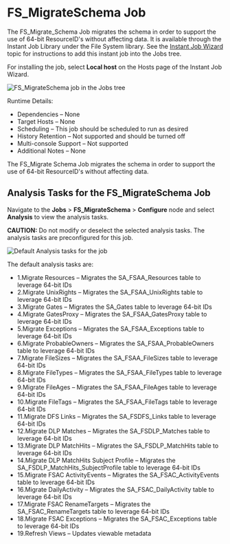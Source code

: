 # FS_MigrateSchema Job

The FS_Migrate_Schema Job migrates the schema in order to support the use of 64-bit ResourceID's
without affecting data. It is available through the Instant Job Library under the File System
library. See the
[Instant Job Wizard](/docs/accessanalyzer/11.6/accessanalyzer/admin/jobs/instantjobs/overview.md)
topic for instructions to add this instant job into the Jobs tree.

For installing the job, select **Local host** on the Hosts page of the Instant Job Wizard.

![FS_MigrateSchema job in the Jobs tree](/img/versioned_docs/accessanalyzer_11.6/accessanalyzer/admin/hostmanagement/jobstree.webp)

Runtime Details:

- Dependencies – None
- Target Hosts – None
- Scheduling – This job should be scheduled to run as desired
- History Retention – Not supported and should be turned off
- Multi-console Support – Not supported
- Additional Notes – None

The FS_Migrate Schema Job migrates the schema in order to support the use of 64-bit ResourceID's
without affecting data.

## Analysis Tasks for the FS_MigrateSchema Job

Navigate to the **Jobs** > **FS_MigrateSchema** > **Configure** node and select **Analysis** to view
the analysis tasks.

**CAUTION:** Do not modify or deselect the selected analysis tasks. The analysis tasks are
preconfigured for this job.

![Default Analysis tasks for the job](/img/versioned_docs/accessanalyzer_11.6/accessanalyzer/admin/jobs/instantjobs/analysistasks.webp)

The default analysis tasks are:

- 1.Migrate Resources – Migrates the SA_FSAA_Resources table to leverage 64-bit IDs
- 2.Migrate UnixRights – Migrates the SA_FSAA_UnixRights table to leverage 64-bit IDs
- 3.Migrate Gates – Migrates the SA_Gates table to leverage 64-bit IDs
- 4.Migrate GatesProxy – Migrates the SA_FSAA_GatesProxy table to leverage 64-bit IDs
- 5.Migrate Exceptions – Migrates the SA_FSAA_Exceptions table to leverage 64-bit IDs
- 6.Migrate ProbableOwners – Migrates the SA_FSAA_ProbableOwners table to leverage 64-bit IDs
- 7.Migrate FileSizes – Migrates the SA_FSAA_FileSizes table to leverage 64-bit IDs
- 8.Migrate FileTypes – Migrates the SA_FSAA_FileTypes table to leverage 64-bit IDs
- 9.Migrate FileAges – Migrates the SA_FSAA_FileAges table to leverage 64-bit IDs
- 10.Migrate FileTags – Migrates the SA_FSAA_FileTags table to leverage 64-bit IDs
- 11.Migrate DFS Links – Migrates the SA_FSDFS_Links table to leverage 64-bit IDs
- 12.Migrate DLP Matches – Migrates the SA_FSDLP_Matches table to leverage 64-bit IDs
- 13.Migrate DLP MatchHits – Migrates the SA_FSDLP_MatchHits table to leverage 64-bit IDs
- 14.Migrate DLP MatchHits Subject Profile – Migrates the SA_FSDLP_MatchHits_SubjectProfile table to
  leverage 64-bit IDs
- 15.Migrate FSAC ActivityEvents – Migrates the SA_FSAC_ActivityEvents table to leverage 64-bit IDs
- 16.Migrate DailyActivity – Migrates the SA_FSAC_DailyActivity table to leverage 64-bit IDs
- 17.Migrate FSAC RenameTargets – Migrates the SA_FSAC_RenameTargets table to leverage 64-bit IDs
- 18.Migrate FSAC Exceptions – Migrates the SA_FSAC_Exceptions table to leverage 64-bit IDs
- 19.Refresh Views – Updates viewable metadata
